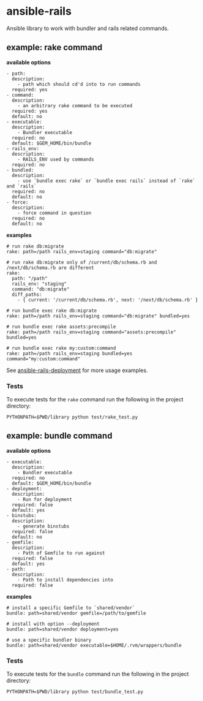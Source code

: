 # ansible-rails

Ansible library to work with bundler and rails related commands.

## example: rake command

**available options**

    - path:
      description:
        - path which should cd'd into to run commands
      required: yes
    - command:
      description:
        - an arbitrary rake command to be executed
      required: yes
      default: no
    - executable:
      description:
        - Bundler executable
      required: no
      default: $GEM_HOME/bin/bundle
    - rails_env:
      description:
        - RAILS_ENV used by commands
      required: no
    - bundled:
      description:
        - use `bundle exec rake` or `bundle exec rails` instead of `rake` and `rails`
      required: no
      default: no
    - force:
      description:
        - force command in question
      required: no
      default: no

**examples**

    # run rake db:migrate
    rake: path=/path rails_env=staging command="db:migrate"

    # run rake db:migrate only of /current/db/schema.rb and /next/db/schema.rb are different
    rake:
      path: "/path"
      rails_env: "staging"
      command: "db:migrate"
      diff_paths:
        - { current: '/current/db/schema.rb', next: '/next/db/schema.rb' }

    # run bundle exec rake db:migrate
    rake: path=/path rails_env=staging command="db:migrate" bundled=yes

    # run bundle exec rake assets:precompile
    rake: path=/path rails_env=staging command="assets:precompile" bundled=yes

    # run bundle exec rake my:custom:command
    rake: path=/path rails_env=staging bundled=yes command="my:custom:command"

See [ansible-rails-deployment][1] for more usage examples.

### Tests

To execute tests for the `rake` command run the following in the project directory:

    PYTHONPATH=$PWD/library python test/rake_test.py

## example: bundle command

**available options**

    - executable:
      description:
        - Bundler executable
      required: no
      default: $GEM_HOME/bin/bundle
    - deployment:
      description:
        - Run for deployment
      required: false
      default: yes
    - binstubs:
      description:
        - generate binstubs
      required: false
      default: no
    - gemfile:
      description:
        - Path of Gemfile to run against
      required: false
      default: yes
    - path:
      description:
        - Path to install dependencies into
      required: false

**examples**

    # install a specific Gemfile to `shared/vendor`
    bundle: path=shared/vendor gemfile=/path/to/gemfile

    # install with option --deployment
    bundle: path=shared/vendor deployment=yes

    # use a specific bundler binary
    bundle: path=shared/vendor executable=$HOME/.rvm/wrappers/bundle


### Tests

To execute tests for the `bundle` command run the following in the project directory:

    PYTHONPATH=$PWD/library python test/bundle_test.py

[1]:https://github.com/nicolai86/ansible-rails-deployment